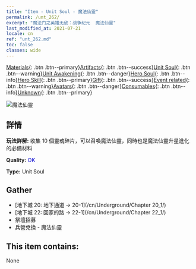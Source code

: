 ```yaml
---
title: "Item - Unit Soul - 魔法仙靈"
permalink: /unt_262/
excerpt: "魔法门之英雄无敌：战争纪元  魔法仙靈"
last_modified_at: 2021-07-21
locale: cn
ref: "unt_262.md"
toc: false
classes: wide
---
```

 [Materials](/ItemsCN/){: .btn .btn--primary}[Artifacts](/ItemsCN/Artifacts/){: .btn .btn--success}[Unit Soul](/ItemsCN/UnitSoul/){: .btn .btn--warning}[Unit Awakening](/ItemsCN/UnitAwakening/){: .btn .btn--danger}[Hero Soul](/ItemsCN/HeroSoul/){: .btn .btn--info}[Hero Skill](/ItemsCN/HeroSkill/){: .btn .btn--primary}[Gift](/ItemsCN/Gift/){: .btn .btn--success}[Event related](/ItemsCN/Events/){: .btn .btn--warning}[Avatars](/ItemsCN/Avatars/){: .btn .btn--danger}[Consumables](/ItemsCN/Consumables/){: .btn .btn--info}[Unknown](/ItemsCN/Unknown/){: .btn .btn--primary}

 ![魔法仙靈](/images/u/ti_mofaxianling.jpg)

## 詳情
 **玩法詳解:** 收集 10 個靈魂碎片，可以召喚魔法仙靈，同時也是魔法仙靈升星進化的必備材料

 **Quality:** <span style="color: #0000CD">OK</span>

 **Type:** Unit Soul

## Gather

*    [地下城 20: 地下通道 -> 20-1](/cn/Underground/Chapter 20_1/) 
*    [地下城 22: 回家的路 -> 22-1](/cn/Underground/Chapter 22_1/) 
*    祭壇招募 
*    兵營兌換 - 魔法仙靈 

## This item contains:

  None

